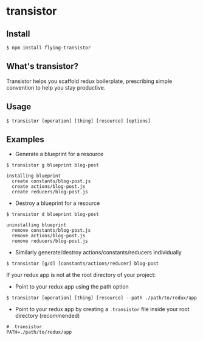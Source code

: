 # transistor

## Install
```console
$ npm install flying-transistor
```
## What's transistor?
Transistor helps you scaffold redux boilerplate, prescribing simple convention to help you stay productive.

## Usage
```console
$ transistor [operation] [thing] [resource] [options]
```
## Examples
- Generate a blueprint for a resource
```console
$ transistor g blueprint blog-post

installing blueprint
  create constants/blog-post.js
  create actions/blog-post.js
  create reducers/blog-post.js

```
- Destroy a blueprint for a resource
```console
$ transistor d blueprint blog-post

uninstalling blueprint
  remove constants/blog-post.js
  remove actions/blog-post.js
  remove reducers/blog-post.js

```
- Similarly generate/destroy actions/constants/reducers individually
```console
$ transistor [g/d] [constants/actions/reducer] blog-post
```

If your redux app is not at the root directory of your project:

- Point to your redux app using the path option
```console
$ transistor [operation] [thing] [resource] --path ./path/to/redux/app
```
- Point to your redux app by creating a `.transistor` file inside your root directory (recommended)
```
# .transistor
PATH=./path/to/redux/app
```
